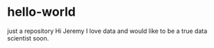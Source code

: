 # hello-world
just a repository 
Hi Jeremy
I love data and would like to be a true data scientist soon.
